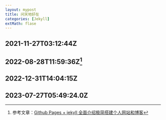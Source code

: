 ```yaml
---
layout: mypost
title: 问天地好在
categories: [Jekyll]
extMath: flase
---
```


## 2021-11-27T03:12:44Z

## 2022-08-28T11:59:36Z[^1]

## 2022-12-31T14:04:15Z

## 2023-07-27T05:49:24.0Z

[^1]:参考文章：[Github Pages + jekyll 全面介绍极简搭建个人网站和博客](https://zhuanlan.zhihu.com/p/51240503)
